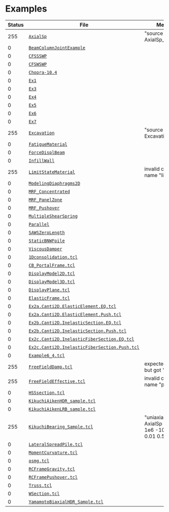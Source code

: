 # Examples

| Status  |     File     |  Message              |
|---------|--------------|-----------------------|
|  255  | [`AxialSp`](./AxialSp) | "source AxialSp_sample.tcl" |
|  0  | [`BeamColumnJointExample`](./BeamColumnJointExample) |  |
|  0  | [`CFSSSWP`](./CFSSSWP) |  |
|  0  | [`CFSWSWP`](./CFSWSWP) |  |
|  0  | [`Chopra-10.4`](./Chopra-10.4) |  |
|  0  | [`Ex1`](./Ex1) |  |
|  0  | [`Ex3`](./Ex3) |  |
|  0  | [`Ex4`](./Ex4) |  |
|  0  | [`Ex5`](./Ex5) |  |
|  0  | [`Ex6`](./Ex6) |  |
|  0  | [`Ex7`](./Ex7) |  |
|  255  | [`Excavation`](./Excavation) | "source Excavation.tcl" |
|  0  | [`FatigueMaterial`](./FatigueMaterial) |  |
|  0  | [`ForceDisplBeam`](./ForceDisplBeam) |  |
|  0  | [`InfillWall`](./InfillWall) |  |
|  255  | [`LimitStateMaterial`](./LimitStateMaterial) | invalid command name "limitCurve" |
|  0  | [`ModelingDiaphragms2D`](./ModelingDiaphragms2D) |  |
|  0  | [`MRF_Concentrated`](./MRF_Concentrated) |  |
|  0  | [`MRF_PanelZone`](./MRF_PanelZone) |  |
|  0  | [`MRF_Pushover`](./MRF_Pushover) |  |
|  0  | [`MultipleShearSpring`](./MultipleShearSpring) |  |
|  0  | [`Parallel`](./Parallel) |  |
|  0  | [`SAWSZeroLength`](./SAWSZeroLength) |  |
|  0  | [`StaticBNWFpile`](./StaticBNWFpile) |  |
|  0  | [`ViscousDamper`](./ViscousDamper) |  |
|  0  | [`1Dconsolidation.tcl`](./1Dconsolidation.tcl) |  |
|  0  | [`CB_PortalFrame.tcl`](./CB_PortalFrame.tcl) |  |
|  0  | [`DisplayModel2D.tcl`](./DisplayModel2D.tcl) |  |
|  0  | [`DisplayModel3D.tcl`](./DisplayModel3D.tcl) |  |
|  0  | [`DisplayPlane.tcl`](./DisplayPlane.tcl) |  |
|  0  | [`ElasticFrame.tcl`](./ElasticFrame.tcl) |  |
|  0  | [`Ex2a.Canti2D.ElasticElement.EQ.tcl`](./Ex2a.Canti2D.ElasticElement.EQ.tcl) |  |
|  0  | [`Ex2a.Canti2D.ElasticElement.Push.tcl`](./Ex2a.Canti2D.ElasticElement.Push.tcl) |  |
|  0  | [`Ex2b.Canti2D.InelasticSection.EQ.tcl`](./Ex2b.Canti2D.InelasticSection.EQ.tcl) |  |
|  0  | [`Ex2b.Canti2D.InelasticSection.Push.tcl`](./Ex2b.Canti2D.InelasticSection.Push.tcl) |  |
|  0  | [`Ex2c.Canti2D.InelasticFiberSection.EQ.tcl`](./Ex2c.Canti2D.InelasticFiberSection.EQ.tcl) |  |
|  0  | [`Ex2c.Canti2D.InelasticFiberSection.Push.tcl`](./Ex2c.Canti2D.InelasticFiberSection.Push.tcl) |  |
|  0  | [`Example6_4.tcl`](./Example6_4.tcl) |  |
|  255  | [`FreeFieldDamp.tcl`](./FreeFieldDamp.tcl) | expected integer but got "-dt" |
|  255  | [`FreeFieldEffective.tcl`](./FreeFieldEffective.tcl) | invalid command name "parameter" |
|  0  | [`HSSsection.tcl`](./HSSsection.tcl) |  |
|  0  | [`KikuchiAikenHDR_sample.tcl`](./KikuchiAikenHDR_sample.tcl) |  |
|  0  | [`KikuchiAikenLRB_sample.tcl`](./KikuchiAikenLRB_sample.tcl) |  |
|  255  | [`KikuchiBearing_Sample.tcl`](./KikuchiBearing_Sample.tcl) | "uniaxialMaterial AxialSp 2   1013e6 1e6 -100e6 1.00 0.01 0.50 0e6" |
|  0  | [`LateralSpreadPile.tcl`](./LateralSpreadPile.tcl) |  |
|  0  | [`MomentCurvature.tcl`](./MomentCurvature.tcl) |  |
|  0  | [`osmg.tcl`](./osmg.tcl) |  |
|  0  | [`RCFrameGravity.tcl`](./RCFrameGravity.tcl) |  |
|  0  | [`RCFramePushover.tcl`](./RCFramePushover.tcl) |  |
|  0  | [`Truss.tcl`](./Truss.tcl) |  |
|  0  | [`WSection.tcl`](./WSection.tcl) |  |
|  0  | [`YamamotoBiaxialHDR_Sample.tcl`](./YamamotoBiaxialHDR_Sample.tcl) |  |

